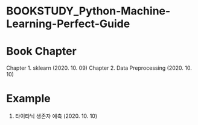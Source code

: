 # BOOKSTUDY_Python-Machine-Learning-Perfect-Guide

# Book Chapter
Chapter 1. sklearn (2020. 10. 09)
Chapter 2. Data Preprocessing (2020. 10. 10)


# Example
1. 타이타닉 생존자 예측 (2020. 10. 10)

